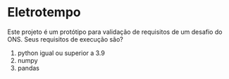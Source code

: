 # Eletrotempo

Este projeto é um protótipo para validação de requisitos de um desafio do ONS.  Seus requisitos de execução são?

1. python igual ou superior a 3.9
2. numpy
3. pandas
